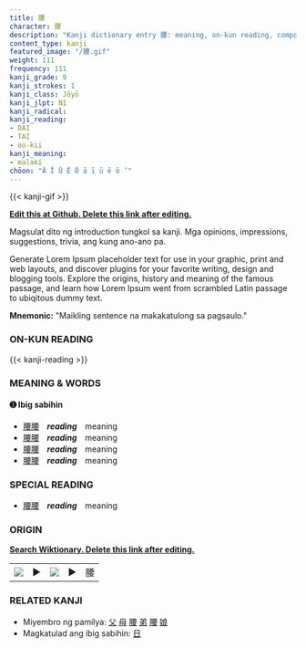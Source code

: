 ```yaml
---
title: 腰
character: 腰
description: "Kanji dictionary entry 腰: meaning, on-kun reading, compounds, origin, related kanji"
content_type: kanji
featured_image: "/腰.gif"
weight: 111
frequency: 111
kanji_grade: 9
kanji_strokes: 1
kanji_class: Jōyō
kanji_jlpt: N1
kanji_radical: 
kanji_reading: 
- DAI
- TAI
- oo-kii
kanji_meaning:
- malaki
chōon: "Ā Ī Ū Ē Ō ā ī ū ē ō ’"
---
```

[//]: # (Don't edit the line below. Kanji animated GIF code is automatically generated.)
{{< kanji-gif >}}

[//]: # (Edit below this line.)

**[Edit this at Github. Delete this link after editing.](https://github.com/tim0g/tim/tree/main/content/kanji/腰/index.md)**

Magsulat dito ng introduction tungkol sa kanji. Mga opinions, impressions, suggestions, trivia, ang kung ano-ano pa.

Generate Lorem Ipsum placeholder text for use in your graphic, print and web layouts, and discover plugins for your favorite writing, design and blogging tools. Explore the origins, history and meaning of the famous passage, and learn how Lorem Ipsum went from scrambled Latin passage to ubiqitous dummy text.
 
**Mnemonic:** "Maikling sentence na makakatulong sa pagsaulo."

### ON-KUN READING

[//]: # (Don't edit the line below. ON-KUN READING code is automatically generated.)
{{< kanji-reading >}}

### MEANING & WORDS

#### ➊ **Ibig sabihin**
  - [腰](../腰)[腰](../腰)　***reading***　meaning
  - [腰](../腰)[腰](../腰)　***reading***　meaning
  - [腰](../腰)[腰](../腰)　***reading***　meaning
  - [腰](../腰)[腰](../腰)　***reading***　meaning

### SPECIAL READING
  - [腰](../腰)[腰](../腰)　***reading***　meaning

### ORIGIN

**[Search Wiktionary. Delete this link after editing.](https://wiktionary.org/wiki/腰)**
<table class="kanji-table"><tr><td>
<img src="60px-腰-bronze.svg.png">
</td><td>▶</td><td>
<img src="60px-腰-oracle.svg.png">
</td><td>▶</td>
<td class="kanji-origin">腰</td>
</tr></table>

### RELATED KANJI
- Miyembro ng pamilya: [父](../父) [母](../母) [腰](../腰) [弟](../弟) [腰](../腰) [娘](../娘)
- Magkatulad ang ibig sabihin: [日](../日)
